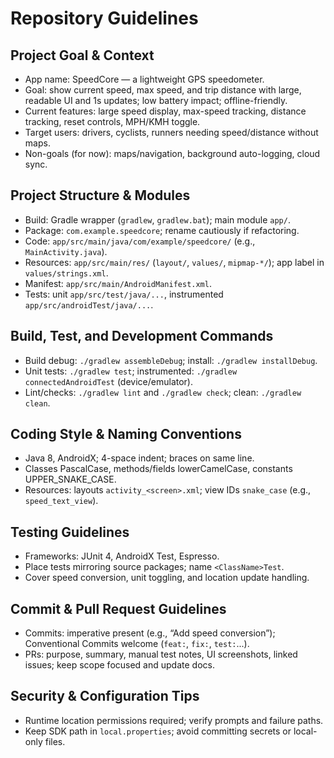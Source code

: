 # Repository Guidelines

## Project Goal & Context
- App name: SpeedCore — a lightweight GPS speedometer.
- Goal: show current speed, max speed, and trip distance with large, readable UI and 1s updates; low battery impact; offline-friendly.
- Current features: large speed display, max-speed tracking, distance tracking, reset controls, MPH/KMH toggle.
- Target users: drivers, cyclists, runners needing speed/distance without maps.
- Non-goals (for now): maps/navigation, background auto-logging, cloud sync.

## Project Structure & Modules
- Build: Gradle wrapper (`gradlew`, `gradlew.bat`); main module `app/`.
- Package: `com.example.speedcore`; rename cautiously if refactoring.
- Code: `app/src/main/java/com/example/speedcore/` (e.g., `MainActivity.java`).
- Resources: `app/src/main/res/` (`layout/`, `values/`, `mipmap-*/`); app label in `values/strings.xml`.
- Manifest: `app/src/main/AndroidManifest.xml`.
- Tests: unit `app/src/test/java/...`, instrumented `app/src/androidTest/java/...`.

## Build, Test, and Development Commands
- Build debug: `./gradlew assembleDebug`; install: `./gradlew installDebug`.
- Unit tests: `./gradlew test`; instrumented: `./gradlew connectedAndroidTest` (device/emulator).
- Lint/checks: `./gradlew lint` and `./gradlew check`; clean: `./gradlew clean`.

## Coding Style & Naming Conventions
- Java 8, AndroidX; 4-space indent; braces on same line.
- Classes PascalCase, methods/fields lowerCamelCase, constants UPPER_SNAKE_CASE.
- Resources: layouts `activity_<screen>.xml`; view IDs `snake_case` (e.g., `speed_text_view`).

## Testing Guidelines
- Frameworks: JUnit 4, AndroidX Test, Espresso.
- Place tests mirroring source packages; name `<ClassName>Test`.
- Cover speed conversion, unit toggling, and location update handling.

## Commit & Pull Request Guidelines
- Commits: imperative present (e.g., “Add speed conversion”); Conventional Commits welcome (`feat:`, `fix:`, `test:`...).
- PRs: purpose, summary, manual test notes, UI screenshots, linked issues; keep scope focused and update docs.

## Security & Configuration Tips
- Runtime location permissions required; verify prompts and failure paths.
- Keep SDK path in `local.properties`; avoid committing secrets or local-only files.
